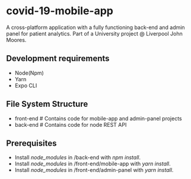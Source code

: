 # covid-19-mobile-app

A cross-platform application with a fully functioning back-end and admin panel for patient analytics. Part of a University project @ Liverpool John Moores.

## Development requirements

- Node(Npm)
- Yarn
- Expo CLI

## File System Structure

- front-end # Contains code for mobile-app and admin-panel projects
- back-end # Contains code for node REST API

## Prerequisites

- Install _node_modules_ in /back-end with _npm install_.
- Install _node_modules_ in /front-end/mobile-app with _yarn install_.
- Install _node_modules_ in /front-end/admin-panel with _yarn install_.

